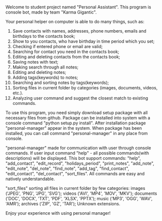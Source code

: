 Welcome to student project named "Personal Assistant".
This program is console bot, made by team "Karma Gigantic".

Your personal helper on computer is able to do many things, such as:

1. Save contacts with names, addresses, phone numbers, emails and birthdays to the contacts book;
2. Show to you contacts, who have birthday in time period which you set;
3. Checking if entered phone or email are valid;
4. Searching for contact you need in the contacts book;
5. Editing and deleting contacts from the contacts book;
6. Saving notes with text;
7. Making search through all notes;
8. Editing and deleting notes;
9. Adding tags(keywords) to notes;
10. Searching and sorting notes by tags(keywords);
11. Sorting files in current folder by categories (images, documents, videos, etc.).
12. Analyzing user command and suggest the closest match to existing commands.

To use this program, you need simply download setup package with all necessary files from github.
Package can be installed into system with a console command "python setup.py install". 
After installation package "personal-manager" appear in the system.
When package has been installed, you can call command "personal-manager" in any place from console.

"personal-manager" made for communication with user through console commands.
If user input command "help" - all possible commands(with descriptions) will be displayed. 
This bot support commands: 
"help", "add_contact", "edit_record", "holidays_period", "print_notes", "add_note", "edit_note",
"del_note",  "find_note", "add_tag", "find_contact", "edit_contact", "del_contact", "sort_files".
All commands are easy and natively understandable.

"sort_files" sorting all files in current folder by few categories:
images ('JPEG', 'PNG', 'JPG', 'SVG');
videos ('AVI', 'MP4', 'MOV', 'MKV');
documents ('DOC', 'DOCX', 'TXT', 'PDF', 'XLSX', 'PPTX');
music ('MP3', 'OGG', 'WAV', 'AMR');
archives ('ZIP', 'GZ', 'TAR');
Unknown extensions.

Enjoy your experience with using personal manager!
